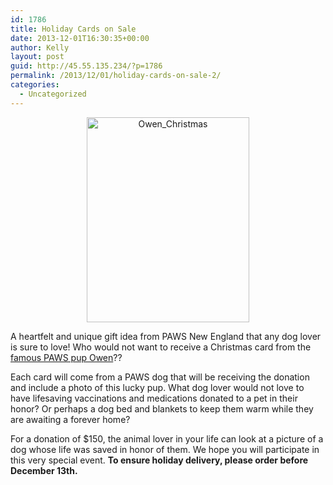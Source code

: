 ```yaml
---
id: 1786
title: Holiday Cards on Sale
date: 2013-12-01T16:30:35+00:00
author: Kelly
layout: post
guid: http://45.55.135.234/?p=1786
permalink: /2013/12/01/holiday-cards-on-sale-2/
categories:
  - Uncategorized
---
```

<p style="text-align: center;">
  <img class="aligncenter  wp-image-1787" alt="Owen_Christmas" src="https://pawsnewengland.com/wp-content/uploads/2013/12/Owen_Christmas.jpg" width="260" height="328" />
</p>

A heartfelt and unique gift idea from PAWS New England that any dog lover is sure to love! Who would not want to receive a Christmas card from the [famous PAWS pup Owen](https://pawsnewengland.com/owen-fund/)??

Each card will come from a PAWS dog that will be receiving the donation and include a photo of this lucky pup. What dog lover would not love to have lifesaving vaccinations and medications donated to a pet in their honor? Or perhaps a dog bed and blankets to keep them warm while they are awaiting a forever home?

For a donation of $150, the animal lover in your life can look at a picture of a dog whose life was saved in honor of them. We hope you will participate in this very special event. **To ensure holiday delivery, please order before December 13th.**

<div>
</div>